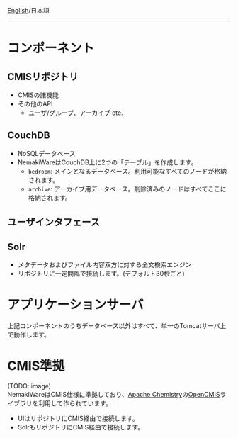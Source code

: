 [English](https://github.com/aegif/NemakiWare/wiki/Architecture)/日本語 
***
# コンポーネント
## CMISリポジトリ
- CMISの諸機能
- その他のAPI
  - ユーザ/グループ、アーカイブ etc.

## CouchDB
- NoSQLデータベース
- NemakiWareはCouchDB上に2つの「テーブル」を作成します。
  - `bedroom`: メインとなるデータベース。利用可能なすべてのノードが格納されます。
  - `archive`: アーカイブ用データベース。削除済みのノードはすべてここに格納されます。

## ユーザインタフェース

## Solr
- メタデータおよびファイル内容双方に対する全文検索エンジン
- リポジトリに一定間隔で接続します。(デフォルト30秒ごと)

# アプリケーションサーバ
上記コンポーネントのうちデータベース以外はすべて、単一のTomcatサーバ上で動作します。

# CMIS準拠
(TODO: image)  
NemakiWareはCMIS仕様に準拠しており、[Apache Chemistry](http://chemistry.apache.org/)の[OpenCMIS](http://chemistry.apache.org/java/opencmis.html)ライブラリを利用して作られています。
- UIはリポジトリにCMIS経由で接続します。
- SolrもリポジトリにCMIS経由で接続します。
